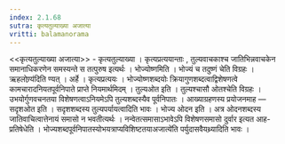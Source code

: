 ```yaml
---
index: 2.1.68
sutra: कृत्यतुल्याख्या अजात्या
vritti: balamanorama
---
```


<<कृत्यतुल्याख्या अजात्या>> - कृत्यतुल्याख्या । कृत्यप्रत्ययान्ताः , तुल्यवाचकाश्च जातिभिन्नवाचकेन समानाधिकरणेन समस्यन्ते स तत्पुरुष इत्यर्थः । भोज्योष्णमिति । भोज्यं च तदुष्णं चेति विग्रहः ।ऋहलोण्र्य॑दिति ण्यत् । अर्हे । कृत्यप्रत्ययः । भोज्योष्णशब्दयोः क्रियागुणशब्दत्वाद्विशेषणत्वे कामचारादनियतपूर्वनिपाते प्राप्ते नियमार्थमिदम् । तुल्यओत इति । तुल्यश्चासौ ओतश्चेति विग्रहः । उभयोर्गुणवचनतया विशेषणत्वाऽनियमेऽपि तुल्यशब्दस्यैव पूर्वनिपातः । आख्याग्रहणस्य प्रयोजनमाह — सदृशओत इति । सदृशशब्दस्य तुल्यपर्यायत्वादिति भावः । भोज्य ओदन इति । अत्र ओदनशब्दस्य जातिवाचित्वात्तेनायं समासो न भवतीत्यर्थः । नन्वेतत्समासाऽभावेऽपि विशेषणसमासो दुर्वार इत्यत आह-प्रतिषेधेति । भोज्यशब्दपूर्वनिपातस्योभयत्राप्यविशिष्टतयाअजात्ये॑ति पर्युदासवैयथ्र्यादिति भावः ।